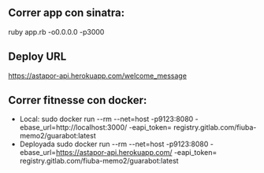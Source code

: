 ## Correr app con sinatra:
ruby app.rb -o0.0.0.0 -p3000

## Deploy URL 
https://astapor-api.herokuapp.com/welcome_message

## Correr fitnesse con docker:
* Local:
  sudo docker run --rm --net=host -p9123:8080 -ebase_url=http://localhost:3000/  -eapi_token=<api token> registry.gitlab.com/fiuba-memo2/guarabot:latest
* Deployada 
  sudo docker run --rm --net=host -p9123:8080 -ebase_url=https://astapor-api.herokuapp.com/  -eapi_token=<api token> registry.gitlab.com/fiuba-memo2/guarabot:latest






